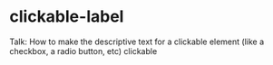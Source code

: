 # clickable-label
Talk: How to make the descriptive text for a clickable element (like a checkbox, a radio button, etc) clickable
